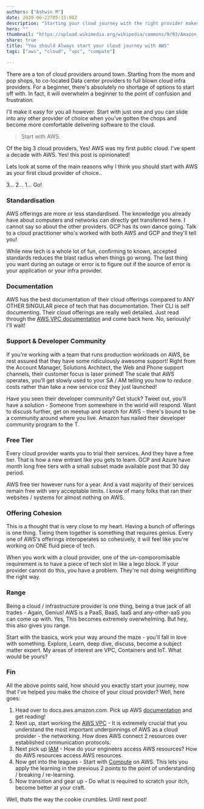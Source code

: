 ```yaml
---
authors: ["Ashwin M"]
date: 2020-06-22T05:15:00Z
description: "Starting your cloud journey with the right provider makes for night and day in your cloud journey. Choose AWS!"
hero: ""
thumbnail: "https://upload.wikimedia.org/wikipedia/commons/9/93/Amazon_Web_Services_Logo.svg"
share: true
title: "You should Always start your cloud journey with AWS"
tags: ["aws", "cloud", "vpc", "compute"]

---
```

There are a ton of cloud providers around town. Starting from the mom and pop shops, to co-located Data center providers to full blown cloud infra providers. For a beginner, there's absolutely no shortage of options to start off with. In fact, it will overwhelm a beginner to the point of confusion and frustration.

<!--more-->

I'll make it easy for you all however. Start with just one and you can slide into any other provider of choice when you've gotten the chops and become more comfortable delivering software to the cloud.

> Start with AWS.

Of the big 3 cloud providers, Yes! AWS was my first public cloud. I've spent a decade with AWS. Yes! this post is opinionated!

Lets look at some of the main reasons why I think you should start with AWS as your first cloud provider of choice..

3\... 2... 1... Go!

### Standardisation

AWS offerings are more or less standardised. The knowledge you already have about computers and networks can directly get transferred here. I cannot say so about the other providers. GCP has its own dance going. Talk to a cloud practitioner who's worked with both AWS and GCP and they'll tell you!

While new tech is a whole lot of fun, confirming to known, accepted standards reduces the blast radius when things go wrong. The last thing you want during an outage or error is to figure out if the source of error is your application or your infra provider.

### Documentation

AWS has the best documentation of their cloud offerings compared to ANY OTHER SINGULAR piece of tech that has documentation. Their CLI is self documenting. Their cloud offerings are really well detailed. Just read through the [AWS VPC documentation](https://docs.aws.amazon.com/vpc/index.html) and come back here. No, seriously! I'll wait!

### Support & Developer Community

If you're working with a team that runs production workloads on AWS, be rest assured that they have some ridiculously awesome support! Right from the Account Manager, Solutions Architect, the Web and Phone support channels, their customer focus is laser primed! The scale that AWS operates, you'll get slowly used to your SA / AM telling you how to _reduce_ costs rather than take a new service coz they just launched!

Have you seen their developer community? Get stuck? Tweet out, you'll have a solution - Someone from somewhere in the world will respond. Want to discuss further, get on meetup and search for AWS - there's bound to be a community around where you live. Amazon has nailed their developer community program to the T.

### Free Tier

Every cloud provider wants you to trial their services. And they have a free tier. That is how a new entrant like you gets to learn. GCP and Azure have month long free tiers with a small subset made available post that 30 day period.

AWS free tier however runs for a year. And a vast majority of their services remain free with very acceptable limits. I know of many folks that ran their websites / systems for almost nothing on AWS.

### Offering Cohesion

This is a thought that is very close to my heart. Having a bunch of offerings is one thing. Tieing them together is something that requires genius. Every one of AWS's offerings interoperates so cohesively, it will feel like you're working on ONE fluid piece of tech.

When you work with a cloud provider, one of the un-comporomisable requirement is to have a piece of tech slot in like a lego block. If your provider cannot do this, you have a problem. They're not doing weightlifting the right way.

### Range

Being a cloud / infrastructure provider is one thing, being a true jack of all trades - Again, Genius! AWS is a PaaS, BaaS, IaaS and any-other-aaS you can come up with. Yes, This becomes extremely overwhelming. But hey, this also gives you range.

Start with the basics, work your way around the maze - you'll fall in love with something. Explore, Learn, deep dive, discuss, become a subject matter expert. My areas of interest are VPC, Containers and IoT. What would be yours?

### Fin

All the above points said, how should you exactly start your journey, now that I've helped you make the choice of your cloud provider? Well, here goes:

1. Head over to docs.aws.amazon.com. Pick up AWS [documentation](https://aws.amazon.com/getting-started/?ref=docs_gateway) and get reading!
2. Next up, start working the [AWS VPC](https://docs.aws.amazon.com/vpc/index.html) - It is extremely crucial that you understand the most important underpinnings of AWS as a cloud provider - the networking. How does AWS connect 2 resources over established communication protocols.
3. Next pick up [IAM](https://docs.aws.amazon.com/iam/index.html?nc2=h_ql_doc_iam) - How do your engineers access AWS resources? How do AWS resources access AWS resources.
4. Now get into the leagues - Start with [Compute](https://aws.amazon.com/getting-started/hands-on/launch-a-virtual-machine/) on AWS. This lets you apply the learning in the previous 2 points to the point of understanding / breaking / re-learning.
5. Now transition and gear up - Do what is required to scratch your itch, become better at your craft.

Well, thats the way the cookie crumbles. Until next post!